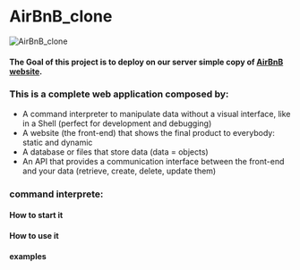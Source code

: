 # AirBnB_clone

![AirBnB_clone](https://s3.amazonaws.com/alx-intranet.hbtn.io/uploads/medias/2018/6/65f4a1dd9c51265f49d0.png?X-Amz-Algorithm=AWS4-HMAC-SHA256&X-Amz-Credential=AKIARDDGGGOUSBVO6H7D%2F20220124%2Fus-east-1%2Fs3%2Faws4_request&X-Amz-Date=20220124T200907Z&X-Amz-Expires=86400&X-Amz-SignedHeaders=host&X-Amz-Signature=f05a4075325a9987951e86df145a6636ae6c57af4d5059a1681040ec10d0d45c)

#### The Goal of this project is to deploy on our server simple copy of [AirBnB website](https://alx-intranet.hbtn.io/rltoken/m8g02HcD2ovrl_K-zulYBw).

### This is a complete web application composed by:
* A command interpreter to manipulate data without a visual interface, like in a Shell (perfect for development and debugging)
* A website (the front-end) that shows the final product to everybody: static and dynamic
* A database or files that store data (data = objects)
* An API that provides a communication interface between the front-end and your data (retrieve, create, delete, update them)

### command interprete:

#### How to start it

#### How to use it

#### examples
